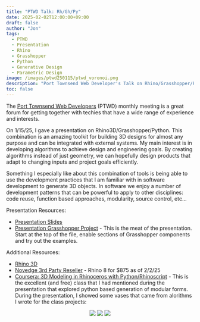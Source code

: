 ```yaml
---
title: "PTWD Talk: Rh/Gh/Py"
date: 2025-02-02T12:00:00+09:00
draft: false
author: "Jon"
tags:
  - PTWD
  - Presentation
  - Rhino
  - Grasshopper
  - Python
  - Generative Design
  - Parametric Design
image: /images/ptwd250115/ptwd_voronoi.png
description: "Port Townsend Web Developer's Talk on Rhino/Grasshopper/Python"
toc: false
---
```


The [Port Townsend Web Developers](https://www.meetup.com/port-townsend-web-developers-meetup/) (PTWD) monthly meeting is a great forum for getting together with techies that have a wide range of experience and interests.

On 1/15/25, I gave a presentation on Rhino3D/Grasshopper/Python. This combination is an amazing toolkit for building 3D designs for almost any purpose and can be integrated with external systems. My main interest is in developing algorithms to achieve design and engineering goals. By creating algorithms instead of just geometry, we can hopefully design products that adapt to changing inputs and project goals efficiently.

Something I especially like about this combination of tools is being able to use the development practices that I am familiar with in software development to generate 3D objects. In software we enjoy a number of development patterns that can be powerful to apply to other disciplines: code reuse, function based approaches, modularity, source control, etc...


Presentation Resources:

* [Presentation Slides](https://docs.google.com/presentation/d/11PUGaJhoQMPY6quxxwsrkOaIJxl8QuHP1x7IoYqXE1Q)
* [Presentation Grasshopper Project](https://github.com/jongarrison/250115_PTWD_Presentation) - This is the meat of the presentation. Start at the top of the file, enable sections of Grasshopper components and try out the examples.

Additional Resources:
* [Rhino 3D](https://www.rhino3d.com/)
* [Novedge 3rd Party Reseller](https://novedge.com/products/buy-rhino-8-3d-cad-for-windows-and-mac) - Rhino 8 for $875 as of 2/2/25
* [Coursera: 3D Modeling in Rhinoceros with Python/Rhinoscript](https://www.coursera.org/learn/3d-modeling-rhinoscript) - This is the excellent (and free) class that I had mentioned during the presentation that explored python based generation of modular forms. During the presentation, I showed some vases that came from alorithms I wrote for the class projects:

<p align="center">
    <img src="/images/ptwd250115/vases_gray.png" />
    <img src="/images/ptwd250115/vases_color.png" />
    <img src="/images/ptwd250115/vase_printed.JPG" />

</p>